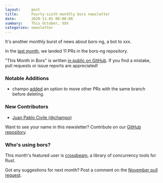 ```yaml
---
layout:     post
title:      Fourty-sixth monthly bors newsletter
date:       2020-11-01 00:00:00
summary:    This October, XXX
categories: newsletter
---
```


It's another monthly burst of news about bors-ng, a bot to xxx.

In the [last month](https://github.com/bors-ng/bors-ng/pulls?utf8=%E2%9C%93&q=is%3Apr%20is%3Amerged%20closed%3A2020-10-01..2020-10-31),
we landed 11 PRs in the bors-ng repository.

"This Month in Bors" is written [in public on GitHub][GitHub for TMiB].
If you find a mistake, pull requests or issue reports are appreciated!

[GitHub for TMiB]: https://github.com/bors-ng/bors-ng.github.io


### Notable Additions

* champo [added](https://github.com/bors-ng/bors-ng/pull/1023) an option to move other PRs with the same branch before deleting.


### New Contributors

* [Juan Pablo Civile (@champo)](https://github.com/champo)

Want to see your name in this newsletter? Contribute on our [GitHub repository](https://github.com/bors-ng/bors-ng).


### Who's using bors?

This month's featured user is [crossbeam](https://github.com/crossbeam-rs/crossbeam), a library of concurrency tools for Rust.

Got any suggestions for next month?
Post a comment on the [November pull request](https://github.com/bors-ng/bors-ng.github.io/pull/121).
